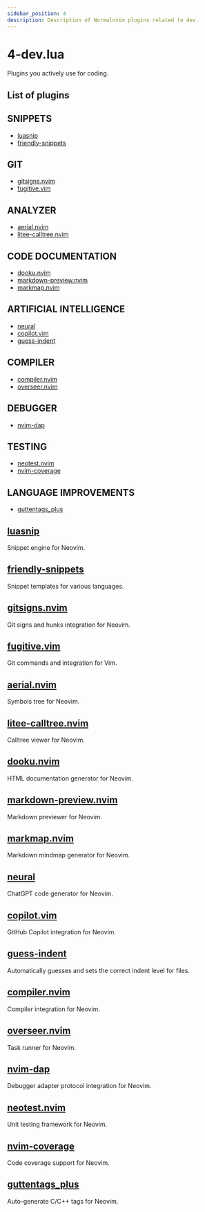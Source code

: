 ```yaml
---
sidebar_position: 4
description: Description of Normalnvim plugins related to dev.
---
```


# 4-dev.lua
Plugins you actively use for coding.

## List of plugins

## SNIPPETS
- [luasnip](#luasnip)
- [friendly-snippets](#friendly-snippets)

## GIT
- [gitsigns.nvim](#gitsigns-nvim)
- [fugitive.vim](#fugitive-vim)

## ANALYZER
- [aerial.nvim](#aerial-nvim)
- [litee-calltree.nvim](#litee-calltree-nvim)

## CODE DOCUMENTATION
- [dooku.nvim](#dooku-nvim)
- [markdown-preview.nvim](#markdown-preview-nvim)
- [markmap.nvim](#markmap-nvim)

## ARTIFICIAL INTELLIGENCE
- [neural](#neural)
- [copilot.vim](#copilot-vim)
- [guess-indent](#guess-indent)

## COMPILER
- [compiler.nvim](#compiler-nvim)
- [overseer.nvim](#overseer-nvim)

## DEBUGGER
- [nvim-dap](#nvim-dap)

## TESTING
- [neotest.nvim](#neotest-nvim)
- [nvim-coverage](#nvim-coverage)

## LANGUAGE IMPROVEMENTS
- [guttentags_plus](#guttentags-plus)

## [luasnip](https://github.com/L3MON4D3/LuaSnip)
Snippet engine for Neovim.

## [friendly-snippets](https://github.com/rafamadriz/friendly-snippets)
Snippet templates for various languages.

## [gitsigns.nvim](https://github.com/lewis6991/gitsigns.nvim)
Git signs and hunks integration for Neovim.

## [fugitive.vim](https://github.com/tpope/vim-fugitive)
Git commands and integration for Vim.

## [aerial.nvim](https://github.com/stevearc/aerial.nvim)
Symbols tree for Neovim.

## [litee-calltree.nvim](https://github.com/litee/litee-calltree.nvim)
Calltree viewer for Neovim.

## [dooku.nvim](https://github.com/rcarriga/dooku.nvim)
HTML documentation generator for Neovim.

## [markdown-preview.nvim](https://github.com/iamcco/markdown-preview.nvim)
Markdown previewer for Neovim.

## [markmap.nvim](https://github.com/folke/markmap.nvim)
Markdown mindmap generator for Neovim.

## [neural](https://github.com/Neural-ChatGPT/neural.nvim)
ChatGPT code generator for Neovim.

## [copilot.vim](https://github.com/github/copilot.vim)
GitHub Copilot integration for Neovim.

## [guess-indent](https://github.com/nvim-treesitter/nvim-treesitter-indent)
Automatically guesses and sets the correct indent level for files.

## [compiler.nvim](https://github.com/davidgranstrom/compiler.nvim)
Compiler integration for Neovim.

## [overseer.nvim](https://github.com/stevearc/overseer.nvim)
Task runner for Neovim.

## [nvim-dap](https://github.com/mfussenegger/nvim-dap)
Debugger adapter protocol integration for Neovim.

## [neotest.nvim](https://github.com/nvim-neotest/neotest)
Unit testing framework for Neovim.

## [nvim-coverage](https://github.com/nvim-neotest/nvim-coverage)
Code coverage support for Neovim.

## [guttentags_plus](https://github.com/tpope/vim-gutentags)
Auto-generate C/C++ tags for Neovim.

